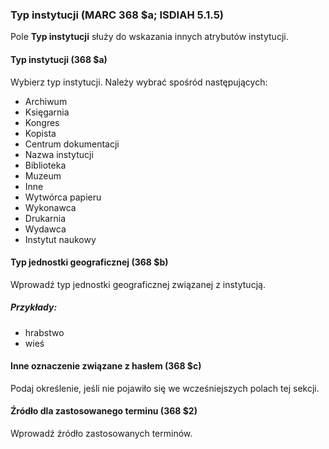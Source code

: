 ### Typ instytucji (MARC 368 $a; ISDIAH 5.1.5)

Pole **Typ instytucji** służy do wskazania innych atrybutów instytucji.

#### Typ instytucji (368 $a)

Wybierz typ instytucji. Należy wybrać spośród następujących:

- Archiwum
- Księgarnia
- Kongres
- Kopista
- Centrum dokumentacji
- Nazwa instytucji
- Biblioteka
- Muzeum
- Inne
- Wytwórca papieru
- Wykonawca
- Drukarnia
- Wydawca
- Instytut naukowy


#### Typ jednostki geograficznej (368 $b)

Wprowadź typ jednostki geograficznej związanej z instytucją.

##### Przykłady:

- hrabstwo
- wieś

#### Inne oznaczenie związane z hasłem (368 $c)

Podaj określenie, jeśli nie pojawiło się we wcześniejszych polach tej sekcji.

#### Źródło dla zastosowanego terminu (368 $2)

Wprowadź źródło zastosowanych terminów.
